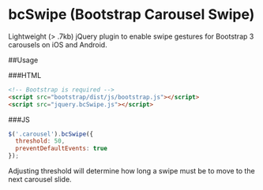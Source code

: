 # bcSwipe (Bootstrap Carousel Swipe)
Lightweight (> .7kb) jQuery plugin to enable swipe gestures for Bootstrap 3 carousels on iOS and Android.

##Usage

###HTML
````HTML
<!-- Bootstrap is required -->
<script src="bootstrap/dist/js/bootstrap.js"></script>
<script src="jquery.bcSwipe.js"></script>
````
###JS
````javascript
$('.carousel').bcSwipe({
  threshold: 50,
  preventDefaultEvents: true
});
````

Adjusting threshold will determine how long a swipe must be to move to the next carousel slide.
